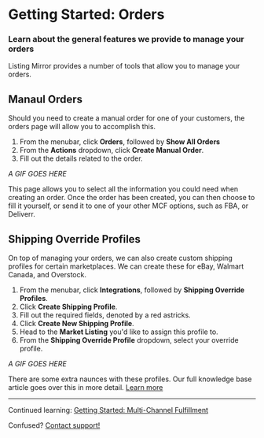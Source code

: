 # Getting Started: Orders
### Learn about the general features we provide to manage your orders

Listing Mirror provides a number of tools that allow you to manage your orders. 

## Manaul Orders

Should you need to create a manual order for one of your customers, the orders page will allow you to accomplish this.

1. From the menubar, click **Orders**, followed by **Show All Orders**
2. From the **Actions** dropdown, click **Create Manual Order**.
3. Fill out the details related to the order. 

*A GIF GOES HERE*

This page allows you to select all the information you could need when creating an order.
Once the order has been created, you can then choose to fill it yourself, or send it to one of your other MCF options, such as FBA, or Deliverr. 

## Shipping Override Profiles

On top of managing your orders, we can also create custom shipping profiles for certain marketplaces. We can create these for eBay, Walmart Canada, and Overstock.

1. From the menubar, click **Integrations**, followed by **Shipping Override Profiles**.
2. Click **Create Shipping Profile**. 
3. Fill out the required fields, denoted by a red astricks.
4. Click **Create New Shipping Profile**. 
5. Head to the **Market Listing** you'd like to assign this profile to.
6. From the **Shipping Override Profile** dropdown, select your override profile. 

*A GIF GOES HERE*

There are some extra naunces with these profiles. Our full knowledge base article goes over this in more detail. [Learn more](https://support.listingmirror.com/hc/en-us/articles/360009346232)

***

Continued learning: [Getting Started: Multi-Channel Fulfillment](mf)

Confused? [Contact support!](https://support.listingmirror.com/hc/en-us/articles/360057441252)